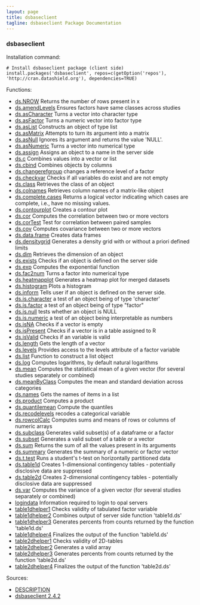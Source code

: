```yaml
---
layout: page
title: dsbaseclient
tagline: dsbaseclient Package Documentation
---
```



### dsbaseclient

Installation command:

	# Install dsbaseclient package (client side)
	install.packages('dsbaseclient', repos=c(getOption('repos'), 'http://cran.datashield.org'), dependencies=TRUE)

Functions:


* [ds.NROW](ds.NROW.html) Returns the number of rows present in x
* [ds.amendLevels](ds.amendLevels.html) Ensures factors have same classes across studies
* [ds.asCharacter](ds.asCharacter.html) Turns a vector into character type
* [ds.asFactor](ds.asFactor.html) Turns a numeric vector into factor type
* [ds.asList](ds.asList.html) Constructs an object of type list
* [ds.asMatrix](ds.asMatrix.html) Attempts to turn its argument into a matrix
* [ds.asNull](ds.asNull.html) Ignores its argument and returns the value 'NULL'.
* [ds.asNumeric](ds.asNumeric.html) Turns a vector into numerical type
* [ds.assign](ds.assign.html) Assigns an object to a name in the server side
* [ds.c](ds.c.html) Combines values into a vector or list
* [ds.cbind](ds.cbind.html) Combines objects by columns
* [ds.changerefgroup](ds.changerefgroup.html) changes a reference level of a factor
* [ds.checkvar](ds.checkvar.html) Checks if all variables do exist and are not empty
* [ds.class](ds.class.html) Retrieves the class of an object
* [ds.colnames](ds.colnames.html) Retrieves column names of a matrix-like object
* [ds.complete.cases](ds.complete.cases.html) Returns a logical vector indicating which cases are complete, i.e., have no missing values.
* [ds.contourplot](ds.contourplot.html) Creates a contour plot
* [ds.cor](ds.cor.html) Computes the correlation between two or more vectors
* [ds.corTest](ds.corTest.html) Test for correlation between paired samples
* [ds.cov](ds.cov.html) Computes covariance between two or more vectors
* [ds.data.frame](ds.data.frame.html) Creates data frames
* [ds.densitygrid](ds.densitygrid.html) Generates a density grid with or without a priori defined limits
* [ds.dim](ds.dim.html) Retrieves the dimension of an object
* [ds.exists](ds.exists.html) Checks if an object is defined on the server side
* [ds.exp](ds.exp.html) Computes the exponential function
* [ds.fac2num](ds.fac2num.html) Turns a factor into numerical type
* [ds.heatmapplot](ds.heatmapplot.html) Generates a heatmap plot for merged datasets
* [ds.histogram](ds.histogram.html) Plots a histogram
* [ds.inform](ds.inform.html) Tells user if an object is defined on the server side.
* [ds.is.character](ds.is.character.html) a test of an object being of type 'character'
* [ds.is.factor](ds.is.factor.html) a test of an object being of type "factor"
* [ds.is.null](ds.is.null.html) tests whether an object is NULL
* [ds.is.numeric](ds.is.numeric.html) a test of an object being interpretable as numbers
* [ds.isNA](ds.isNA.html) Checks if a vector is empty
* [ds.isPresent](ds.isPresent.html) Checks if a vector is in a table assigned to R
* [ds.isValid](ds.isValid.html) Checks if an variable is valid
* [ds.length](ds.length.html) Gets the length of a vector
* [ds.levels](ds.levels.html) Provides access to the levels attribute of a factor variable
* [ds.list](ds.list.html) Function to construct a list object
* [ds.log](ds.log.html) Computes logarithms, by default natural logarithms
* [ds.mean](ds.mean.html) Computes the statistical mean of a given vector (for several studies separately or combined)
* [ds.meanByClass](ds.meanByClass.html) Computes the mean and standard deviation across categories
* [ds.names](ds.names.html) Gets the names of items in a list
* [ds.product](ds.product.html) Computes a product
* [ds.quantilemean](ds.quantilemean.html) Compute the quantiles
* [ds.recodelevels](ds.recodelevels.html) recodes a categorical variable
* [ds.rowcolCalc](ds.rowcolCalc.html) Computes sums and means of rows or columns of numeric arrays
* [ds.subclass](ds.subclass.html) Generates valid subset(s) of a dataframe or a factor
* [ds.subset](ds.subset.html) Generates a valid subset of a table or a vector
* [ds.sum](ds.sum.html) Returns the sum of all the values present in its arguments
* [ds.summary](ds.summary.html) Generates the summary of a numeric or factor vector
* [ds.t.test](ds.t.test.html) Runs a student's t-test on horizontally partitioned data
* [ds.table1d](ds.table1d.html) Creates 1-dimensional contingency tables - potentially disclosive data are suppressed
* [ds.table2d](ds.table2d.html) Creates 2-dimensional contingency tables - potentially disclosive data are suppressed
* [ds.var](ds.var.html) Computes the variance of a given vector (for several studies separately or combined)
* [logindata](logindata.html) Information required to login to opal servers
* [table1dhelper1](table1dhelper1.html) Checks validity of tabulated factor variable
* [table1dhelper2](table1dhelper2.html) Combines output of server side function 'table1d.ds'
* [table1dhelper3](table1dhelper3.html) Generates percents from counts returned by the function 'table1d.ds'
* [table1dhelper4](table1dhelper4.html) Finalizes the output of the function 'table1d.ds'
* [table2dhelper1](table2dhelper1.html) Checks validity of 2D-tables
* [table2dhelper2](table2dhelper2.html) Generates a valid array
* [table2dhelper3](table2dhelper3.html) Generates percents from counts returned by the function 'table2d.ds'
* [table2dhelper4](table2dhelper4.html) Finalizes the output of the function 'table2d.ds'

Sources:

* [DESCRIPTION](https://raw.github.com/datashield/dsbaseclient/2.4.2/DESCRIPTION)
* [dsbaseclient 2.4.2](https://github.com/datashield/dsbaseclient/tree/2.4.2)
